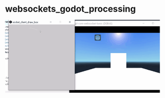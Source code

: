 # websockets_godot_processing
<img src="https://raw.githubusercontent.com/rustyraygun/websockets_godot_processing/main/process_godot04.gif" width="650">

